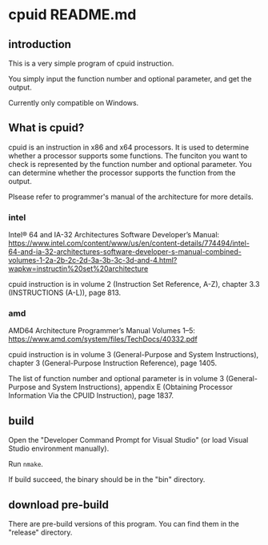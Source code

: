 # cpuid README.md

## introduction

This is a very simple program of cpuid instruction.

You simply input the function number and optional parameter, and get the output.

Currently only compatible on Windows.

## What is cpuid?

cpuid is an instruction in x86 and x64 processors. It is used to determine whether a processor supports some functions.
The funciton you want to check is represented by the function number and optional parameter.
You can determine whether the processor supports the function from the output.

Plsease refer to programmer's manual of the architecture for more details.

### intel

Intel® 64 and IA-32 Architectures Software Developer’s Manual: <https://www.intel.com/content/www/us/en/content-details/774494/intel-64-and-ia-32-architectures-software-developer-s-manual-combined-volumes-1-2a-2b-2c-2d-3a-3b-3c-3d-and-4.html?wapkw=instructin%20set%20architecture>

cpuid instruction is in volume 2 (Instruction Set Reference, A-Z), chapter 3.3 (INSTRUCTIONS (A-L)), page 813.

### amd

AMD64 Architecture Programmer’s Manual Volumes 1–5: <https://www.amd.com/system/files/TechDocs/40332.pdf>

cpuid instruction is in volume 3 (General-Purpose and System Instructions), chapter 3 (General-Purpose Instruction Reference), page 1405.

The list of function number and optional parameter is in volume 3 (General-Purpose and System Instructions),
appendix E (Obtaining Processor Information Via the CPUID Instruction), page 1837.

## build

Open the "Developer Command Prompt for Visual Studio" (or load Visual Studio environment manually).

Run `nmake`.

If build succeed, the binary should be in the "bin" directory.

## download pre-build

There are pre-build versions of this program. You can find them in the "release" directory.
